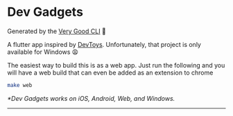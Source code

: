 # Dev Gadgets
<!-- 
![coverage][coverage_badge]
[![style: very good analysis][very_good_analysis_badge]][very_good_analysis_link]
[![License: MIT][license_badge]][license_link]
 -->
Generated by the [Very Good CLI][very_good_cli_link] 🤖

A flutter app inspired by [DevToys](https://devtoys.app/). Unfortunately, that project is only available for Windows 😩


The easiest way to build this is as a web app. Just run the following and you will have a web build that can even be added as an extension to chrome

```sh
make web
```

_\*Dev Gadgets works on iOS, Android, Web, and Windows._

---



[coverage_badge]: coverage_badge.svg
[flutter_localizations_link]: https://api.flutter.dev/flutter/flutter_localizations/flutter_localizations-library.html
[internationalization_link]: https://flutter.dev/docs/development/accessibility-and-localization/internationalization
[license_badge]: https://img.shields.io/badge/license-MIT-blue.svg
[license_link]: https://opensource.org/licenses/MIT
[very_good_analysis_badge]: https://img.shields.io/badge/style-very_good_analysis-B22C89.svg
[very_good_analysis_link]: https://pub.dev/packages/very_good_analysis
[very_good_cli_link]: https://github.com/VeryGoodOpenSource/very_good_cli
